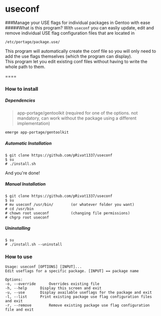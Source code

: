 # useconf


###Manage your USE flags for individual packages in Gentoo with ease
#####What is this program?
With ```useconf``` you can easliy update, edit and remove individual USE flag configuration files that are located in  
```
/etc/portage/package.use/
```
This program will automatically create the conf file so you will only need to add the use flags themselves (which the program can display).  
This program let you edit existing conf files without having to write the whole path to them.  

====

### How to install

##### Dependencies
> app-portage/gentoolkit     (required for one of the options. not mandatory, can work without the package using a different implementation)  

```bash
emerge app-portage/gentoolkit
```

##### Automatic Installation
```
$ git clone https://github.com/pRivat1337/useconf
$ su
# ./install.sh
```
And you're done!
##### Manual Installation
```
$ git clone https://github.com/pRivat1337/useconf
$ su
# mv useconf /usr/bin/        (or whatever folder you want)
# cd /usr/bin
# chown root useconf          (changing file permissions)
# chgrp root useconf
```
##### Uninstalling
```
$ su
# ./install.sh --uninstall
```
### How to use

```
Usage: useconf [OPTIONS] [INPUT]...
Edit useflags for a specific package. [INPUT] == package name

Options:
-o, --override		Overrides existing file
-h, --help		Display this screen and exit
-u, --use		Display available useflags for the package and exit
-l, --list		Print existing package use flag configuration files and exit
-r, --remove		Remove existing package use flag configuration file and exit
```
